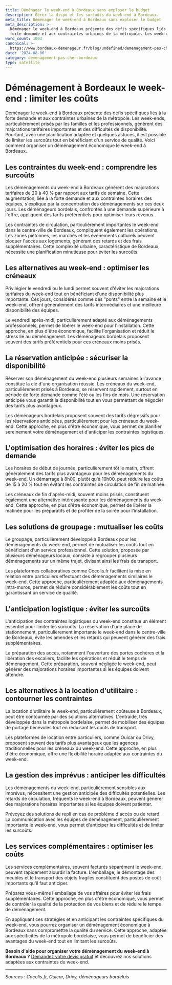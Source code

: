 ```yaml
---
title: Déménager le week-end à Bordeaux sans exploser le budget
description: Gérer la dispo et les surcoûts du week-end à Bordeaux.
meta_title: Déménager le week-end à Bordeaux sans exploser le budget
meta_description: >-
  Déménager le week-end à Bordeaux présente des défis spécifiques liés à la
  forte demande et aux contraintes urbaines de la métropole. Les week-ends, pa.
word_count: 1003
canonical: >-
  https://www.bordeaux-demenageur.fr/blog/undefined/demenagement-pas-cher-week-end-bordeaux
date: '2024-08-06'
category: demenagement-pas-cher-bordeaux
type: satellite
---
```



# Déménagement à Bordeaux le week-end : limiter les coûts

Déménager le week-end à Bordeaux présente des défis spécifiques liés à la forte demande et aux contraintes urbaines de la métropole. Les week-ends, particulièrement prisés par les familles et les professionnels, génèrent des majorations tarifaires importantes et des difficultés de disponibilité. Pourtant, avec une planification adaptée et quelques astuces, il est possible de limiter les surcoûts tout en bénéficiant d'un service de qualité. Voici comment organiser un déménagement économique le week-end à Bordeaux.

## Les contraintes du week-end : comprendre les surcoûts

Les déménagements du week-end à Bordeaux génèrent des majorations tarifaires de 20 à 40 % par rapport aux tarifs de semaine. Cette augmentation, liée à la forte demande et aux contraintes horaires des équipes, s'explique par la concentration des déménagements sur ces deux jours. Les déménageurs bordelais, confrontés à une demande supérieure à l'offre, appliquent des tarifs préférentiels pour optimiser leurs revenus.

Les contraintes de circulation, particulièrement importantes le week-end dans le centre-ville de Bordeaux, compliquent également les opérations. Les zones piétonnes, les marchés et les événements culturels peuvent bloquer l'accès aux logements, générant des retards et des frais supplémentaires. Cette complexité urbaine, caractéristique de Bordeaux, nécessite une planification minutieuse pour éviter les surcoûts.

## Les alternatives au week-end : optimiser les créneaux

Privilégier le vendredi ou le lundi permet souvent d'éviter les majorations tarifaires du week-end tout en bénéficiant d'une disponibilité plus importante. Ces jours, considérés comme des "ponts" entre la semaine et le week-end, offrent généralement des tarifs intermédiaires et une meilleure disponibilité des équipes.

Le vendredi après-midi, particulièrement adapté aux déménagements professionnels, permet de libérer le week-end pour l'installation. Cette approche, en plus d'être économique, facilite l'organisation et réduit le stress lié au déménagement. Les déménageurs bordelais proposent souvent des tarifs préférentiels pour ces créneaux moins prisés.

## La réservation anticipée : sécuriser la disponibilité

Réserver son déménagement du week-end plusieurs semaines à l'avance constitue la clé d'une organisation réussie. Les créneaux du week-end, particulièrement prisés à Bordeaux, se réservent rapidement, surtout en période de forte demande comme l'été ou les fins de mois. Une réservation anticipée vous garantit la disponibilité tout en vous permettant de négocier des tarifs plus avantageux.

Les déménageurs bordelais proposent souvent des tarifs dégressifs pour les réservations anticipées, particulièrement pour les créneaux du week-end. Cette approche, en plus d'être économique, vous permet de planifier sereinement votre déménagement et d'anticiper les contraintes logistiques.

## L'optimisation des horaires : éviter les pics de demande

Les horaires de début de journée, particulièrement tôt le matin, offrent généralement des tarifs plus avantageux pour les déménagements du week-end. Un démarrage à 8h00, plutôt qu'à 10h00, peut réduire les coûts de 15 à 20 % tout en évitant les contraintes de circulation de fin de matinée.

Les créneaux de fin d'après-midi, souvent moins prisés, constituent également une alternative intéressante pour les déménagements du week-end. Cette approche, en plus d'être économique, permet de libérer la matinée pour les préparatifs et de profiter de la soirée pour l'installation.

## Les solutions de groupage : mutualiser les coûts

Le groupage, particulièrement développé à Bordeaux pour les déménagements du week-end, permet de mutualiser les coûts tout en bénéficiant d'un service professionnel. Cette solution, proposée par plusieurs déménageurs locaux, consiste à regrouper plusieurs déménagements sur un même trajet, divisant ainsi les frais de transport.

Les plateformes collaboratives comme Cocolis.fr facilitent la mise en relation entre particuliers effectuant des déménagements similaires le week-end. Cette approche, particulièrement adaptée aux déménagements intra-muros, permet de réduire considérablement les coûts tout en garantissant un service de qualité.

## L'anticipation logistique : éviter les surcoûts

L'anticipation des contraintes logistiques du week-end constitue un élément essentiel pour limiter les surcoûts. La réservation d'une place de stationnement, particulièrement importante le week-end dans le centre-ville de Bordeaux, évite les amendes et les retards qui peuvent générer des frais supplémentaires.

La préparation des accès, notamment l'ouverture des portes cochères et la libération des escaliers, facilite les opérations et réduit le temps de déménagement. Cette préparation, souvent négligée le week-end, peut générer des majorations horaires importantes si les équipes doivent attendre.

## Les alternatives à la location d'utilitaire : contourner les contraintes

La location d'utilitaire le week-end, particulièrement coûteuse à Bordeaux, peut être contournée par des solutions alternatives. L'entraide, très développée dans la métropole bordelaise, permet de mobiliser des équipes de portage bénévoles tout en réduisant les coûts de transport.

Les plateformes de location entre particuliers, comme Ouicar ou Drivy, proposent souvent des tarifs plus avantageux que les agences traditionnelles pour les créneaux du week-end. Cette approche, en plus d'être économique, offre une flexibilité horaire adaptée aux contraintes du week-end.

## La gestion des imprévus : anticiper les difficultés

Les déménagements du week-end, particulièrement sensibles aux imprévus, nécessitent une gestion anticipée des difficultés potentielles. Les retards de circulation, fréquents le week-end à Bordeaux, peuvent générer des majorations horaires importantes si les équipes doivent patienter.

Prévoyez des solutions de repli en cas de problème d'accès ou de retard. La communication avec les équipes de déménagement, particulièrement importante le week-end, vous permet d'anticiper les difficultés et de limiter les surcoûts.

## Les services complémentaires : optimiser les coûts

Les services complémentaires, souvent facturés séparément le week-end, peuvent rapidement alourdir la facture. L'emballage, le démontage des meubles et le transport des objets fragiles constituent des postes de coût importants qu'il faut anticiper.

Préparez vous-même l'emballage de vos affaires pour éviter les frais supplémentaires. Cette approche, en plus d'être économique, vous permet de contrôler la qualité de la protection de vos biens et de réduire le temps de déménagement.

En appliquant ces stratégies et en anticipant les contraintes spécifiques du week-end, vous pourrez organiser un déménagement économique à Bordeaux sans compromettre la qualité du service. Cette approche, adaptée aux spécificités de la métropole bordelaise, vous permet de bénéficier des avantages du week-end tout en limitant les surcoûts.

**Besoin d'aide pour organiser votre déménagement du week-end à Bordeaux ?** [Demandez votre devis gratuit](https://moverz-bordeaux.fr/devis) et découvrez nos solutions adaptées aux contraintes du week-end.

---

*Sources : Cocolis.fr, Ouicar, Drivy, déménageurs bordelais*

